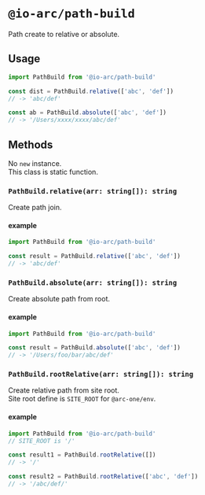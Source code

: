 # `@io-arc/path-build`

Path create to relative or absolute.

## Usage

```typescript
import PathBuild from '@io-arc/path-build'

const dist = PathBuild.relative(['abc', 'def'])
// -> 'abc/def'

const ab = PathBuild.absolute(['abc', 'def'])
// -> '/Users/xxxx/xxxx/abc/def'
```

## Methods

No `new` instance.  
This class is static function.

### `PathBuild.relative(arr: string[]): string`

Create path join.

#### example

```typescript
import PathBuild from '@io-arc/path-build'

const result = PathBuild.relative(['abc', 'def'])
// -> 'abc/def'
```

### `PathBuild.absolute(arr: string[]): string`

Create absolute path from root.  

#### example

```typescript
import PathBuild from '@io-arc/path-build'

const result = PathBuild.absolute(['abc', 'def'])
// -> '/Users/foo/bar/abc/def'
```

### `PathBuild.rootRelative(arr: string[]): string`

Create relative path from site root.  
Site root define is `SITE_ROOT` for `@arc-one/env`.

#### example

```typescript
import PathBuild from '@io-arc/path-build'
// SITE_ROOT is '/'

const result1 = PathBuild.rootRelative([])
// -> '/'

const result2 = PathBuild.rootRelative(['abc', 'def'])
// -> '/abc/def/'
```
